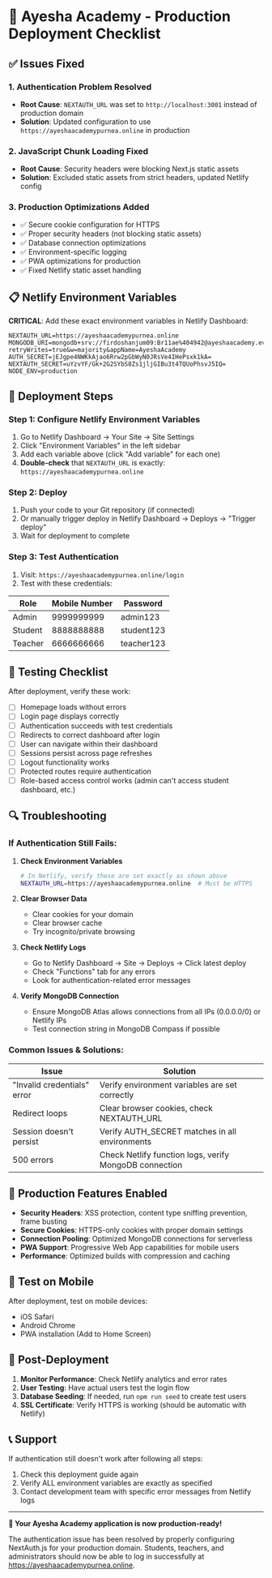 # 🚀 Ayesha Academy - Production Deployment Checklist

## ✅ Issues Fixed

### 1. **Authentication Problem Resolved**
- **Root Cause**: `NEXTAUTH_URL` was set to `http://localhost:3001` instead of production domain
- **Solution**: Updated configuration to use `https://ayeshaacademypurnea.online` in production

### 2. **JavaScript Chunk Loading Fixed**
- **Root Cause**: Security headers were blocking Next.js static assets
- **Solution**: Excluded static assets from strict headers, updated Netlify config

### 3. **Production Optimizations Added**
- ✅ Secure cookie configuration for HTTPS
- ✅ Proper security headers (not blocking static assets)
- ✅ Database connection optimizations
- ✅ Environment-specific logging
- ✅ PWA optimizations for production
- ✅ Fixed Netlify static asset handling

## 📋 Netlify Environment Variables

**CRITICAL**: Add these exact environment variables in Netlify Dashboard:

```
NEXTAUTH_URL=https://ayeshaacademypurnea.online
MONGODB_URI=mongodb+srv://firdoshanjum09:Br11ae%404942@ayeshaacademy.eve12y1.mongodb.net/?retryWrites=true&w=majority&appName=AyeshaAcademy
AUTH_SECRET=jEJgpe4NWKkAjao6Rrw2pGbWyN0JRsVe4IHePsxk1kA=
NEXTAUTH_SECRET=uYzvYF/Gk+2G2SYbS8Zs1jljGIBu3t4TQUoPhsvJ5IQ=
NODE_ENV=production
```

## 🔧 Deployment Steps

### Step 1: Configure Netlify Environment Variables
1. Go to Netlify Dashboard → Your Site → Site Settings
2. Click "Environment Variables" in the left sidebar
3. Add each variable above (click "Add variable" for each one)
4. **Double-check** that `NEXTAUTH_URL` is exactly: `https://ayeshaacademypurnea.online`

### Step 2: Deploy
1. Push your code to your Git repository (if connected)
2. Or manually trigger deploy in Netlify Dashboard → Deploys → "Trigger deploy"
3. Wait for deployment to complete

### Step 3: Test Authentication
1. Visit: `https://ayeshaacademypurnea.online/login`
2. Test with these credentials:

| Role    | Mobile Number | Password    |
|---------|---------------|-------------|
| Admin   | 9999999999    | admin123    |
| Student | 8888888888    | student123  |
| Teacher | 6666666666    | teacher123  |

## 🧪 Testing Checklist

After deployment, verify these work:

- [ ] Homepage loads without errors
- [ ] Login page displays correctly
- [ ] Authentication succeeds with test credentials
- [ ] Redirects to correct dashboard after login
- [ ] User can navigate within their dashboard
- [ ] Sessions persist across page refreshes
- [ ] Logout functionality works
- [ ] Protected routes require authentication
- [ ] Role-based access control works (admin can't access student dashboard, etc.)

## 🔍 Troubleshooting

### If Authentication Still Fails:

1. **Check Environment Variables**
   ```bash
   # In Netlify, verify these are set exactly as shown above
   NEXTAUTH_URL=https://ayeshaacademypurnea.online  # Must be HTTPS
   ```

2. **Clear Browser Data**
   - Clear cookies for your domain
   - Clear browser cache
   - Try incognito/private browsing

3. **Check Netlify Logs**
   - Go to Netlify Dashboard → Site → Deploys → Click latest deploy
   - Check "Functions" tab for any errors
   - Look for authentication-related error messages

4. **Verify MongoDB Connection**
   - Ensure MongoDB Atlas allows connections from all IPs (0.0.0.0/0) or Netlify IPs
   - Test connection string in MongoDB Compass if possible

### Common Issues & Solutions:

| Issue | Solution |
|-------|----------|
| "Invalid credentials" error | Verify environment variables are set correctly |
| Redirect loops | Clear browser cookies, check NEXTAUTH_URL |
| Session doesn't persist | Verify AUTH_SECRET matches in all environments |
| 500 errors | Check Netlify function logs, verify MongoDB connection |

## 🎯 Production Features Enabled

- **Security Headers**: XSS protection, content type sniffing prevention, frame busting
- **Secure Cookies**: HTTPS-only cookies with proper domain settings
- **Connection Pooling**: Optimized MongoDB connections for serverless
- **PWA Support**: Progressive Web App capabilities for mobile users
- **Performance**: Optimized builds with compression and caching

## 📱 Test on Mobile

After deployment, test on mobile devices:
- iOS Safari
- Android Chrome
- PWA installation (Add to Home Screen)

## 🚀 Post-Deployment

1. **Monitor Performance**: Check Netlify analytics and error rates
2. **User Testing**: Have actual users test the login flow
3. **Database Seeding**: If needed, run `npm run seed` to create test users
4. **SSL Certificate**: Verify HTTPS is working (should be automatic with Netlify)

## 📞 Support

If authentication still doesn't work after following all steps:

1. Check this deployment guide again
2. Verify ALL environment variables are exactly as specified
3. Contact development team with specific error messages from Netlify logs

---

**🎉 Your Ayesha Academy application is now production-ready!**

The authentication issue has been resolved by properly configuring NextAuth.js for your production domain. Students, teachers, and administrators should now be able to log in successfully at https://ayeshaacademypurnea.online.